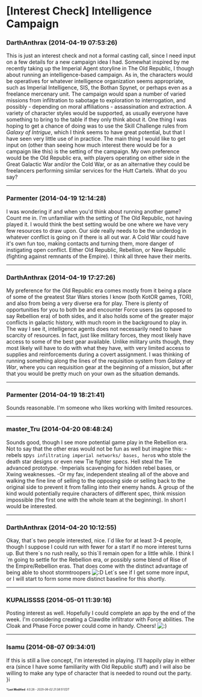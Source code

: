 # [Interest Check] Intelligence Campaign

### **DarthAnthrax** (2014-04-19 07:53:26)

This is just an interest check and not a formal casting call, since I need input on a few details for a new campaign idea I had. Somewhat inspired by me recently taking up the Imperial Agent storyline in The Old Republic, I though about running an intelligence-based campaign. As in, the characters would be operatives for whatever intelligence organization seems appropriate, such as Imperial Intelligence, SIS, the Bothan Spynet, or perhaps even as a freelance mercenary unit.
The campaign would span a number of varied missions from infiltration to sabotage to exploration to interrogation, and possibly - depending on moral affiliations - assassination and extraction. A variety of character styles would be supported, as usually everyone have something to bring to the table if they only think about it.
One thing I was hoping to get a chance of doing was to use the Skill Challenge rules from *Galaxy of Intrigue*, which I think seems to have great potential, but that I have seen very little use of in practice.
The main thing I would like to get input on (other than seeing how much interest there would be for a campaign like this) is the setting of the campaign. My own preference would be the Old Republic era, with players operating on either side in the Great Galactic War and/or the Cold War, or as an alternative they could be freelancers performing similar services for the Hutt Cartels.
What do you say?

---

### **Parmenter** (2014-04-19 12:14:28)

I was wondering if and when you'd think about running another game? Count me in.
I'm unfamiliar with the setting of The Old Republic, not having played it. I would think the best setting would be one where we have very few resources to draw upon. Our side really needs to be the underdog in whatever conflict is going on if there is all out war.
A Cold War could have it's own fun too, making contacts and turning them, more danger of instigating open conflict.
Either Old Republic, Rebellion, or New Republic (fighting against remnants of the Empire). I think all three have their merits.

---

### **DarthAnthrax** (2014-04-19 17:27:26)

My preference for the Old Republic era comes mostly from it being a place of some of the greatest Star Wars stories I know (both KotOR games, TOR), and also from being a very diverse era for play. There is plenty of opportunities for you to both be and encounter Force users (as opposed to say Rebellion era) of both sides, and it also holds some of the greater major conflicts in galactic history, with much room in the background to play in.
The way I see it, intelligence agents does not necessarily need to have scarcity of resources. In fact, just like military forces, they most likely have access to some of the best gear available. Unlike military units though, they most likely will have to do with what they have, with very limited access to supplies and reinforcements during a covert assignment. I was thinking of running something along the lines of the requisition system from *Galaxy at War*, where you can requisition gear at the beginning of a mission, but after that you would be pretty much on your own as the situation demands.

---

### **Parmenter** (2014-04-19 18:21:41)

Sounds reasonable. I'm someone who likes working with limited resources.

---

### **master_Tru** (2014-04-20 08:48:24)

Sounds good, though I see more potential game play in the Rebellion era. Not to say that the other eras would not be fun as well but imagine this:
-rebels spy`s infiltrating imperial networks/ bases, hero`s who stole the death star designs or even new Tie fighter specs. Hell steal the Tie advanced prototype.
-Imperials scavenging for hidden rebel bases, or Xwing weaknesses.
-Or my fav, independent stealing all of the above and walking the fine line of selling to the opposing side or selling back to the original side to prevent it from falling into their enemy hands.
A group of the kind would potentially require characters of different spec, think mission impossible (the first one with the whole team at the beginning). In short I would be interested.

---

### **DarthAnthrax** (2014-04-20 10:12:55)

Okay, that´s two people interested, nice. I´d like for at least 3-4 people, though I suppose I could run with fewer for a start if no more interest turns up. But there´s no rush really, so this´ll remain open for a little while.
I think I´m going to settle for the Rebellion era, or possibly some blend of Rise of the Empire/Rebellion eras. That does come with the distinct advantage of being able to shoot stormtroopers <!-- s:D -->![:D](https://i.ibb.co/MDcFvFDD/icon-e-biggrin.gif)<!-- s:D --> Let´s see if I get some more input, or I will start to form some more distinct baseline for this shortly.

---

### **KUPALISSSS** (2014-05-01 11:39:16)

Posting interest as well.
Hopefully I could complete an app by the end of the week.
I'm considering creating a Clawdite infiltrator with Force abilities. The Cloak and Phase Force power could come in handy.
Cheers! <!-- s:) -->![:)](https://i.ibb.co/8LPNcWCM/icon-e-smile.gif)<!-- s:) -->

---

### **Isamu** (2014-08-07 09:34:01)

If this is still a live concept, I'm interested in playing. I'll happily play in either era (since I have some familiarity with Old Republic stuff) and I will also be willing to make any type of character that is needed to round out the party.
}i



<span style="font-size: 0.5em;">***Last Modified**: 4.0.28 - *2025-06-02 21:38:51 EDT*</span>
